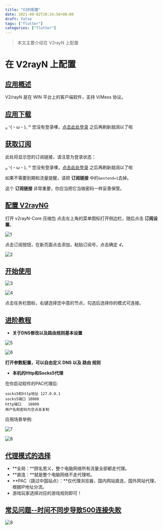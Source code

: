 ```yaml
---
title: "V2的配置"
date: 2021-09-02T20:24:58+08:00
draft: false
tags: ["flutter"]
categories: ["flutter"]
---
```


> 本文主要介绍在 V2rayN 上配置

<!--more-->

# 在 V2rayN 上配置

## [应用概述](https://www.emailme.vip/doc/#/Windows/V2rayN?id=应用概述)

V2/rayN 是在 WIN 平台上的客户端软件，支持 V/Mess 协议。

## [应用下载](https://www.emailme.vip/doc/#/Windows/V2rayN?id=应用下载)

₍₍ ◝(・ω・)◟ ⁾⁾ 您没有登录噢，[点击此处登录](https://www.emailme.vip/auth/login) 之后再刷新就阔以了啦

## [获取订阅](https://www.emailme.vip/doc/#/Windows/V2rayN?id=获取订阅)

此处将显示您的订阅链接，请注意为登录状态：

₍₍ ◝(・ω・)◟ ⁾⁾ 您没有登录噢，[点击此处登录](https://www.emailme.vip/auth/login) 之后再刷新就阔以了啦

如果不需要到期和流量提醒，请把 **订阅链接** 中的`&extend=1`去掉。

这个 **订阅链接** 非常重要，你应当把它当做密码一样妥善保管。

## [配置 V2rayNG](https://www.emailme.vip/doc/#/Windows/V2rayN?id=配置-v2rayng)

打开 v2rayN-Core 压缩包 点击左上角的菜单图标打开侧边栏，随后点击 **订阅设置**。

![1](https://luckly007.oss-cn-beijing.aliyuncs.com/img/V2rayN1.png)

点击订阅按钮，在新页面点击添加，粘贴订阅号，点击确定 **√**。

![2](https://luckly007.oss-cn-beijing.aliyuncs.com/img/V2rayN2.png)

## [开始使用](https://www.emailme.vip/doc/#/Windows/V2rayN?id=开始使用)

![3](https://luckly007.oss-cn-beijing.aliyuncs.com/img/V2rayN6.png)

![4](https://www.emailme.vip/docs/Windows/V2rayN/V2rayN5.png)

点击任务栏图标，右键选择您中意的节点，勾选后选择你的模式可连接。

## [进阶教程](https://www.emailme.vip/doc/#/Windows/V2rayN?id=进阶教程)

- **关于DNS修改以及路由规则基本设置**

![5](https://luckly007.oss-cn-beijing.aliyuncs.com/img/V2rayN3.jpg)

![6](https://luckly007.oss-cn-beijing.aliyuncs.com/img/V2rayN4.jpg)

**打开参数配置，可以自由定义 DNS 以及 路由 规则**

- **本机的Http和Socks5代理**

在你启动软件的PAC代理后:

```
socks5和http地址 127.0.0.1
socks5端口 10808
http端口   10809
用户名和密码为空点击复制
```

应用场景举例:

![7](https://luckly007.oss-cn-beijing.aliyuncs.com/img/QQ1.png)

![8](https://luckly007.oss-cn-beijing.aliyuncs.com/img/Telegram1.png)

## [代理模式的选择](https://www.emailme.vip/doc/#/Windows/V2rayN?id=代理模式的选择)

- **全局：**顾名思义，整个电脑网络所有流量全部都走代理。
- **直连：**就是整个电脑网络不走代理啦。
- **PAC（跳过中国站点）：**仅代理浏览器，国内网站直连，国外网站代理，根据IP地址分流。
- 游戏玩家选择对应的游戏规则即可！

## [常见问题--时间不同步导致500连接失败](https://www.emailme.vip/doc/#/Windows/V2rayN?id=常见问题-时间不同步导致500连接失败)

![8](https://luckly007.oss-cn-beijing.aliyuncs.com/img/11614.png)